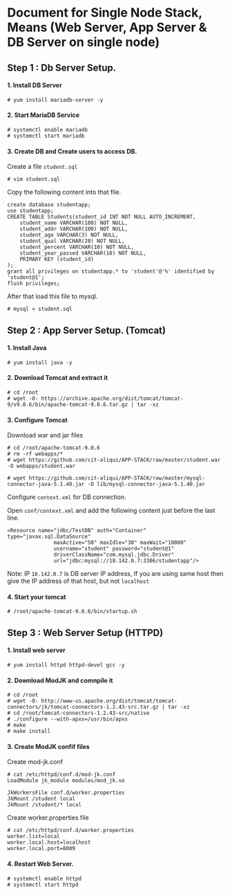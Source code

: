 # Document for Single Node Stack, Means (Web Server, App Server & DB Server on single node)

## Step 1 : Db Server Setup.

#### 1. Install DB Server
```
# yum install mariadb-server -y
```

#### 2. Start MariaDB Service
```
# systemctl enable mariadb
# systemctl start mariadb
```

#### 3. Create DB and Create users to access DB.

Create a file `student.sql`
```
# vim student.sql
```

Copy the following content into that file.
```
create database studentapp;
use studentapp;
CREATE TABLE Students(student_id INT NOT NULL AUTO_INCREMENT,
	student_name VARCHAR(100) NOT NULL,
    student_addr VARCHAR(100) NOT NULL,
	student_age VARCHAR(3) NOT NULL,
	student_qual VARCHAR(20) NOT NULL,
	student_percent VARCHAR(10) NOT NULL,
	student_year_passed VARCHAR(10) NOT NULL,
	PRIMARY KEY (student_id)
);
grant all privileges on studentapp.* to 'student'@'%' identified by 'student@1';
flush privileges;
```

After that load this file to mysql.
```
# mysql < student.sql
```

## Step 2 : App Server Setup. (Tomcat)

#### 1. Install Java
```
# yum install java -y
```

#### 2. Download Tomcat and extract it
```
# cd /root
# wget -O- https://archive.apache.org/dist/tomcat/tomcat-9/v9.0.6/bin/apache-tomcat-9.0.6.tar.gz | tar -xz
```

#### 3. Configure Tomcat

Download war and jar files
```
# cd /root/apache-tomcat-9.0.6
# rm -rf webapps/*
# wget https://github.com/cit-aliqui/APP-STACK/raw/master/student.war -O webapps/student.war

# wget https://github.com/cit-aliqui/APP-STACK/raw/master/mysql-connector-java-5.1.40.jar -O lib/mysql-connector-java-5.1.40.jar
```

Configure `context.xml` for DB connection.

Open `conf/context.xml` and add the following content just before the last line.

```
<Resource name="jdbc/TestDB" auth="Container" type="javax.sql.DataSource"
               maxActive="50" maxIdle="30" maxWait="10000"
               username="student" password="student@1"
               driverClassName="com.mysql.jdbc.Driver"
               url="jdbc:mysql://10.142.0.7:3306/studentapp"/>

```

Note: IP `10.142.0.7` is DB server IP address, If you are using same host then give the IP address of that host, but not `localhost`

#### 4. Start your tomcat
```
# /root/apache-tomcat-9.0.6/bin/startup.sh
```

## Step 3 : Web Server Setup (HTTPD)

#### 1. Install web server
```
# yum install httpd httpd-devel gcc -y
```

#### 2. Download ModJK and comnpile it
```
# cd /root
# wget -O- http://www-us.apache.org/dist/tomcat/tomcat-connectors/jk/tomcat-connectors-1.2.43-src.tar.gz | tar -xz
# cd /root/tomcat-connectors-1.2.43-src/native
# ./configure --with-apxs=/usr/bin/apxs
# make 
# make install
```

#### 3. Create ModJK confif files

Create mod-jk.conf
```
# cat /etc/httpd/conf.d/mod-jk.conf
LoadModule jk_module modules/mod_jk.so

JkWorkersFile conf.d/worker.properties
JkMount /student local
JkMount /student/* local
```

Create worker.properties file
```
# cat /etc/httpd/conf.d/worker.properties 
worker.list=local
worker.local.host=localhost
worker.local.port=8009
```

#### 4. Restart Web Server.

```
# systemctl enable httpd
# systemctl start httpd
```





